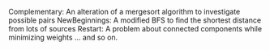 Complementary: An alteration of a mergesort algorithm to investigate possible pairs
NewBeginnings: A modified BFS to find the shortest distance from lots of sources
Restart: A problem about connected components while minimizing weights
... and so on.
